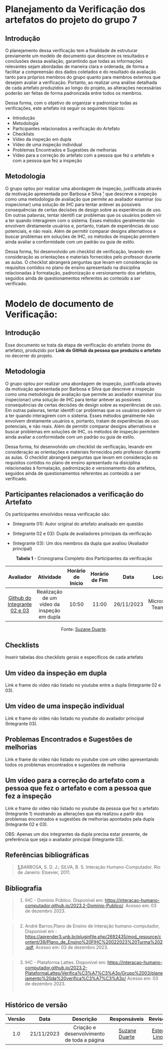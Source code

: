 # Planejamento da Verificação dos artefatos do projeto do grupo 7

## Introdução

O planejamento dessa verificação tem a finalidade de estruturar previamente um modelo de documento que descreve os resultados e conclusões dessa avaliação, garantindo que todas as informações relevantes sejam abordadas de maneira clara e ordenada, de forma a facilitar a compreensão dos dados coletados e do resultado da avaliação tanto para próprios membros do grupo quanto para membros externos que desejem avaliar a verificação. Portanto, ao realizar uma análise detalhada de cada artefato produzidos ao longo do projeto, as alterações necessárias poderão ser feitas de forma padronizada entre todos os membros.

Dessa forma, com o objetivo de organizar e padronizar todas as verificações, este artefato irá seguir os seguintes tópicos:

- Introdução
- Metodologia
- Participantes relacionados a verificação do Artefato
- Checklists
- Vídeo da inspeção em dupla
- Vídeo de uma inspeção individual
- Problemas Encontrados e Sugestões de melhorias
- Vídeo para a correção do artefato com a pessoa que fez o artefato e com a pessoa que fez a inspeção

## Metodologia

O grupo optou por realizar uma abordagem de inspeção, justificada através da motivação apresentada por Barbosa e Silva <a id="anchor_1" href="#REF1">¹</a> que descreve a inspeção como uma metodologia de avaliação que permite ao avaliador examinar (ou inspecionar) uma solução de IHC para tentar antever as possíveis consequências de certas decisões de design sobre as experiências de uso. Em outras palavras, tentar identifi car problemas que os usuários podem vir a ter quando interagirem com o sistema. Esses métodos geralmente não envolvem diretamente usuários e, portanto, tratam de experiências de uso potenciais, e não reais. Além de permitir comparar designs alternativos e buscar problemas em soluções de IHC, os métodos de inspeção permitem ainda avaliar a conformidade com um padrão ou guia de estilo.

Dessa forma, foi desenvolvido um checklist de verificação, levando em consideração as orientações e materiais fornecidos pelo professor durante as aulas. O checklist abrangerá perguntas que levam em consideração os requisitos contidos no plano de ensino apresentado na disiciplina relacionadas à formatação, padronização e versionamento dos artefatos, seguidos ainda de questionamentos referentes ao conteúdo a ser verificado.

# Modelo de documento de Verificação:

## Introdução

Esse documento se trata da etapa de verificação do artefato (nome do artefato), produzido por **Link do GitHub da pessoa que produziu o artefato** no decorrer do projeto.

## Metodologia

O grupo optou por realizar uma abordagem de inspeção, justificada através da motivação apresentada por Barbosa e Silva que descreve a inspeção como uma metodologia de avaliação que permite ao avaliador examinar (ou inspecionar) uma solução de IHC para tentar antever as possíveis consequências de certas decisões de design sobre as experiências de uso. Em outras palavras, tentar identifi car problemas que os usuários podem vir a ter quando interagirem com o sistema. Esses métodos geralmente não envolvem diretamente usuários e, portanto, tratam de experiências de uso potenciais, e não reais. Além de permitir comparar designs alternativos e buscar problemas em soluções de IHC, os métodos de inspeção permitem ainda avaliar a conformidade com um padrão ou guia de estilo.

Dessa forma, foi desenvolvido um checklist de verificação, levando em consideração as orientações e materiais fornecidos pelo professor durante as aulas. O checklist abrangerá perguntas que levam em consideração os requisitos contidos no plano de ensino apresentado na disiciplina relacionadas à formatação, padronização e versionamento dos artefatos, seguidos ainda de questionamentos referentes ao conteúdo a ser verificado.

## Participantes relacionados a verificação do Artefato

Os participantes envolvidos nessa verificação são:

- (Integrante 01): Autor original do artefato analisado em questão

- (Integrante 02 e 03): Dupla de avaliadores principais da verificação

- (Integrante 03): Um dos membros da dupla que avaliou (Avaliador principal)

<center>

**Tabela 1** - Cronograma Completo dos Participantes da verificação

|                            Avaliador                            |                  Atividade                  | Horário de Início | Horário de Fim |    Data    |      Local      |
| :-------------------------------------------------------------: | :-----------------------------------------: | :---------------: | :------------: | :--------: | :-------------: |
| [Github do Integrante 02 e 03](https://github.com/suzaneduarte) | Realização de um vídeo da inspeção em dupla |       10:50       |     11:00      | 26/11/2023 | Microsoft Teams |

Fonte: [Suzane Duarte](https://github.com/suzaneduarte).

</center>

## Checklists

Inserir tabelas dos checklists gerais e específicos de cada artefato

## Um vídeo da inspeção em dupla

Link e frame do vídeo não listado no youtube entre a dupla (Integrante 02 e 03).

## Um vídeo de uma inspeção individual

Link e frame do vídeo não listado no youtube do avaliador principal (Integrante 03).

## Problemas Encontrados e Sugestões de melhorias

Link e frame do vídeo não listado no youtube com um vídeo apresentando todos os problemas encontrados e sugestões de melhoria

## Um vídeo para a correção do artefato com a pessoa que fez o artefato e com a pessoa que fez a inspeção

Link e frame do vídeo não listado no youtube da pessoa que fez o artefato (Integrante 1) mostrando as alterações que ela realizou a partir dos problemas encontrados e sugestões de melhorias apontados pela dupla (Integrante 02 e 03).

OBS: Apenas um dos integrantes da dupla precisa estar presente, de preferência que seja o avaliador principal (Integrante 03).

## Referências bibliográficas

> <a id="REF1" href="#anchor_1">1.</a>BARBOSA, S. D. J.; SILVA, B. S. Interação Humano-Computador. Rio de Janeiro: Elsevier, 2011.<br>

## Bibliografia

> 1. IHC - Domínio Público. Disponível em: https://interacao-humano-computador.github.io/2023.2-Dominio-Publico/. Acesso em: 03 de dezembro 2023.<br></br>

> 2. André Barros,Plano de Ensino de Interação humano-computador, Disponível em : https://aprender3.unb.br/pluginfile.php/2692435/mod_resource/content/39/Plano_de_Ensino%20FIHC%20022023%20Turma%202.pdf, Acesso em: 03 de dezembro 2023.<br></br>

> 3. IHC - Plataforma Lattes. Disponível em: https://interacao-humano-computador.github.io/2023.2-PlataformaLattes/Verifica%C3%A7%C3%A3o/Grupo%2003/planejamento%20da%20verifica%C3%A7%C3%A3o/ Acesso em: 03 de dezembro 2023.<br></br>

## Histórico de versão

| Versão |    Data    |                 Descrição                  |                   Responsáveis                    |                   Revisor                   |
| :----: | :--------: | :----------------------------------------: | :-----------------------------------------------: | :-----------------------------------------: |
|  1.0   | 21/11/2023 | Criação e desenvolvimento de toda a página |  [Suzane Duarte](https://github.com/suzaneduarte) | [Ester Lino](https://github.com/esteerlino) |

